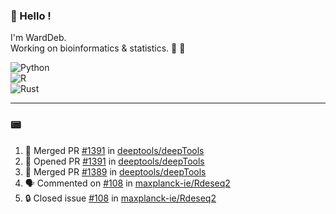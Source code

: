 ### :robot: Hello !

I'm WardDeb.  
Working on bioinformatics & statistics. 🧬 🧪  

![Python](https://img.shields.io/badge/python-3670A0?style=for-the-badge&logo=python&logoColor=ffdd54)  
![R](https://img.shields.io/badge/r-%23276DC3.svg?style=for-the-badge&logo=r&logoColor=white)  
![Rust](https://img.shields.io/badge/rust-%23000000.svg?style=for-the-badge&logo=rust&logoColor=white)  

---

### :pager:

<!--START_SECTION:activity-->
1. 🎉 Merged PR [#1391](https://github.com/deeptools/deepTools/pull/1391) in [deeptools/deepTools](https://github.com/deeptools/deepTools)
2. 💪 Opened PR [#1391](https://github.com/deeptools/deepTools/pull/1391) in [deeptools/deepTools](https://github.com/deeptools/deepTools)
3. 🎉 Merged PR [#1389](https://github.com/deeptools/deepTools/pull/1389) in [deeptools/deepTools](https://github.com/deeptools/deepTools)
4. 🗣 Commented on [#108](https://github.com/maxplanck-ie/Rdeseq2/issues/108#issuecomment-2775016955) in [maxplanck-ie/Rdeseq2](https://github.com/maxplanck-ie/Rdeseq2)
5. 🔒 Closed issue [#108](https://github.com/maxplanck-ie/Rdeseq2/issues/108) in [maxplanck-ie/Rdeseq2](https://github.com/maxplanck-ie/Rdeseq2)
<!--END_SECTION:activity-->

